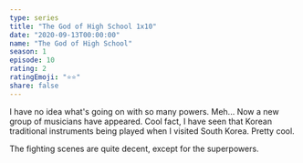 ```yaml
---
type: series
title: "The God of High School 1x10"
date: "2020-09-13T00:00:00"
name: "The God of High School"
season: 1
episode: 10
rating: 2
ratingEmoji: "⭐️⭐️"
share: false
---
```


I have no idea what's going on with so many powers. Meh... Now a new group of musicians have appeared. Cool fact, I have seen that Korean traditional instruments being played when I visited South Korea. Pretty cool.

The fighting scenes are quite decent, except for the superpowers.
